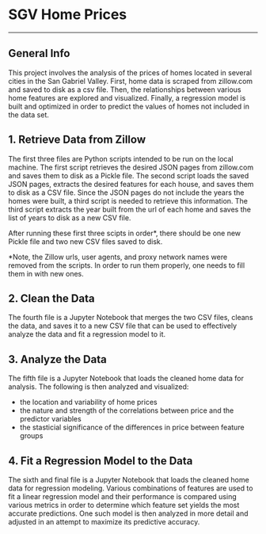 # SGV Home Prices
***
## General Info
This project involves the analysis of the prices of homes located in several cities in the San Gabriel Valley.
First, home data is scraped from zillow.com and saved to disk as a csv file.
Then, the relationships between various home features are explored and visualized.
Finally, a regression model is built and optimized in order to predict the values of homes not included in the data set.

## 1. Retrieve Data from Zillow
The first three files are Python scripts intended to be run on the local machine. The first script retrieves the desired
JSON pages from zillow.com and saves them to disk as a Pickle file. The second script loads the saved JSON pages, extracts the desired
features for each house, and saves them to disk as a CSV file. Since the JSON pages do not include the years the homes were built,
a third script is needed to retrieve this information. The third script extracts the year built from the url of each home and saves
the list of years to disk as a new CSV file.  
  
After running these first three scipts in order*, there should be one new Pickle file and two new CSV files saved to disk.  

*Note, the Zillow urls, user agents, and proxy network names were removed from the scripts. In order to run them properly, one needs to
fill them in with new ones.

## 2. Clean the Data
The fourth file is a Jupyter Notebook that merges the two CSV files, cleans the data, and saves it to a new CSV file that can be used
to effectively analyze the data and fit a regression model to it.

## 3. Analyze the Data
The fifth file is a Jupyter Notebook that loads the cleaned home data for analysis. The following is then analyzed and visualized:
- the location and variability of home prices
- the nature and strength of the correlations between price and the predictor variables
- the stasticial significance of the differences in price between feature groups

## 4. Fit a Regression Model to the Data
The sixth and final file is a Jupyter Notebook that loads the cleaned home data for regression modeling. Various combinations of features
are used to fit a linear regression model and their performance is compared using various metrics in order to determine which feature
set yields the most accurate predictions. One such model is then analyzed in more detail and adjusted in an attempt to maximize
its predictive accuracy.
